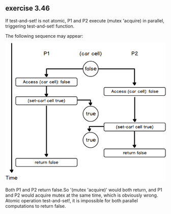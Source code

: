 ## exercise 3.46

If test-and-set! is not atomic, P1 and P2 execute (mutex 'acquire) in parallel, triggering test-and-set! function.

The following sequence may appear:

<img src="./exercise_3_46.png"/>

Both P1 and P2 return false.So '(mutex 'acquire)' would both return, and P1 and P2 would acquire mutex at the same time, which is obviously wrong.
Atomic operation test-and-set!, it is impossible for both parallel computations to return false.
